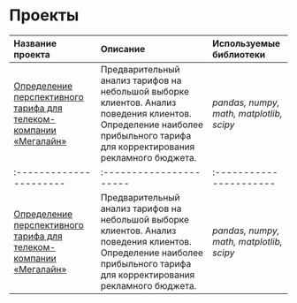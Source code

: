 # Проекты
| Название проекта | Описание | Используемые библиотеки |
| :---------------------- | :---------------------- | :---------------------- |
| [Определение перспективного тарифа для телеком-компании «Мегалайн»](https://github.com/Michael-Sharma/projects/tree/main/telecom_perspective_%20tariff) | Предварительный анализ тарифов на небольшой выборке клиентов. Анализ поведения клиентов. Определение наиболее прибыльного тарифа для корректирования рекламного бюджета. | *pandas, numpy, math, matplotlib, scipy* |
| :---------------------- | :---------------------- | :---------------------- |
| [Определение перспективного тарифа для телеком-компании «Мегалайн»](https://github.com/Michael-Sharma/projects/tree/main/telecom_perspective_%20tariff) | Предварительный анализ тарифов на небольшой выборке клиентов. Анализ поведения клиентов. Определение наиболее прибыльного тарифа для корректирования рекламного бюджета. | *pandas, numpy, math, matplotlib, scipy* |
